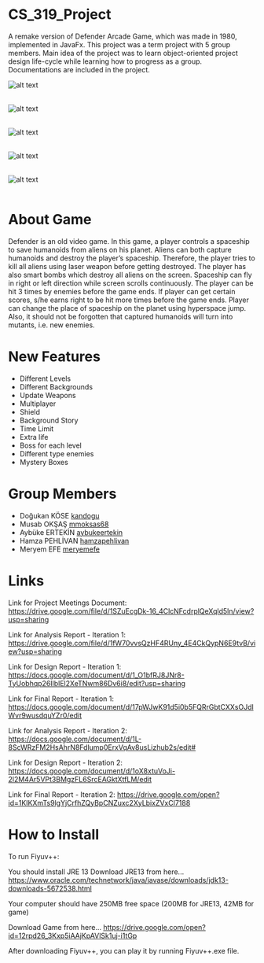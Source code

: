 # CS_319_Project
A remake version of Defender Arcade Game, which was made in 1980, implemented in JavaFx. This project was a term project with 5 group members. Main idea of the project was to learn object-oriented project design life-cycle while learning how to progress as a group. Documentations are included in the project.

![alt text](https://github.com/mmoksas68/2D-Defender-Game-Remake/screenshots/1.PNG?raw=true)
<br>
<br>

![alt text](https://github.com/mmoksas68/2D-Defender-Game-Remake/screenshots/2.PNG?raw=true)
<br>
<br>

![alt text](https://github.com/mmoksas68/2D-Defender-Game-Remake/screenshots/4.PNG?raw=true)
<br>
<br>

![alt text](https://github.com/mmoksas68/2D-Defender-Game-Remake/screenshots/5.PNG?raw=true)
<br>
<br>

![alt text](https://github.com/mmoksas68/2D-Defender-Game-Remake/screenshots/3.PNG?raw=true)
<br>
<br>

# About Game
Defender is an old video game. In this game, a player controls a spaceship to save humanoids from aliens on his planet. Aliens can both capture humanoids and destroy the player’s spaceship. Therefore, the player tries to kill all aliens using laser weapon before getting destroyed. The player has also smart bombs which destroy all aliens on the screen. Spaceship can fly in right or left direction while screen scrolls continuously. The player can be hit 3 times by enemies before the game ends. If player can get certain scores, s/he earns right to be hit more times before the game ends. Player can change the place of spaceship on the planet using hyperspace jump. Also, it should not be forgotten that captured humanoids will turn into mutants, i.e. new enemies.

# New Features
- Different Levels
- Different Backgrounds
- Update Weapons
- Multiplayer
- Shield
- Background Story 
- Time Limit 
- Extra life
- Boss for each level
- Different type enemies
- Mystery Boxes


# Group Members
- Doğukan KÖSE    [kandogu](https://github.com/kandogu)
- Musab OKŞAŞ     [mmoksas68](https://github.com/mmoksas68)
- Aybüke ERTEKİN  [aybukeertekin](https://github.com/aybukeertekin)
- Hamza PEHLİVAN  [hamzapehlivan](https://github.com/hamzapehlivan)
- Meryem EFE      [meryemefe](https://github.com/meryemefe)

# Links
Link for Project Meetings Document: https://drive.google.com/file/d/1SZuEcgDk-16_4ClcNFcdrplQeXqld5ln/view?usp=sharing

Link for Analysis Report - Iteration 1: https://drive.google.com/file/d/1fW70vvsQzHF4RUny_4E4CkQypN6E9tvB/view?usp=sharing

Link for Design Report - Iteration 1: https://docs.google.com/document/d/1_O1bfRJ8JNr8-TyUobhqp26IlblEl2XeTNwm86Dv6i8/edit?usp=sharing

Link for Final Report - Iteration 1: https://docs.google.com/document/d/17pWJwK91d5i0b5FQRrGbtCXXsOJdlWvr9wusdquYZr0/edit

Link for Analysis Report - Iteration 2: https://docs.google.com/document/d/1L-8ScWRzFM2HsAhrN8Fdlump0ErxVqAv8usLizhub2s/edit#

Link for Design Report - Iteration 2: https://docs.google.com/document/d/1oX8xtuVoJi-2l2M4Ar5VPt3BMgzFL6SrcEAGktXtfLM/edit

Link for Final Report - Iteration 2: https://drive.google.com/open?id=1KIKXmTs9lgYjCrfhZQyBpCNZuxc2XyLbixZVxCl7188

# How to Install

To run Fiyuv++:

You should install JRE 13 
Download JRE13 from here...
https://www.oracle.com/technetwork/java/javase/downloads/jdk13-downloads-5672538.html

Your computer should have 250MB free space (200MB for JRE13, 42MB for game)

Download Game from here...
https://drive.google.com/open?id=12rpd26_3Kxp5iAAjKpAVlSk1uj-i1tGp

After downloading Fiyuv++, you can play it by running Fiyuv++.exe file.
